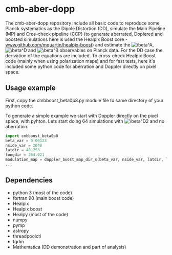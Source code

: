 # cmb-aber-dopp

The cmb-aber-dopp repository include all basic code to reproduce some Planck systematics as the Dipole Distortion (DD), simulate the Main Pipeline (MP) and Cros-check pipeline (CCP) (to generate aberrated, Doplered and boosted simulations here is used the Healpix Boost core - www.github.com/mquartin/healpix-boost) and estimate the ![\beta^A
](https://render.githubusercontent.com/render/math?math=%5Ctextstyle+%5Cbeta%5EA%0A),![\beta^D
](https://render.githubusercontent.com/render/math?math=%5Ctextstyle+%5Cbeta%5ED%0A) and ![\beta^B
](https://render.githubusercontent.com/render/math?math=%5Ctextstyle+%5Cbeta%5EB%0A) observables on Planck data. For the DD case the derivation of the equations are included. To cross-check Healpix Boost code (mainly when using polarization maps) and for fast tests, here it's included some python code for aberration and Doppler directly on pixel space.

## Usage example
First, copy the cmbboost_beta0p8.py module file to same directory of your python code.

To generate a simple example we start with Doppler directly on the pixel space, with pyhton. Lets start doing 64 simulations with ![\beta^D2
](https://render.githubusercontent.com/render/math?math=%5Ctextstyle+%5Cbeta%5ED=0.00123%0A) and no aberration.


```python
import cmbboost_beta0p8
beta_var = 0.00123
nside_var = 2048
latdir = 48.253
longdir = 264.021
modulation_map = doppler_boost_map_dir_s(beta_var, nside_var, latdir, longdir)
...

```

## Dependencies
* python 3 (most of the code)
* fortran 90 (main boost code)
* Healpix
* Healpix boost
* Healpy (most of the code)
* numpy
* pymp
* astropy
* threadpoolctl
* tqdm
* Mathematica (DD demonstration and part of analysis)
